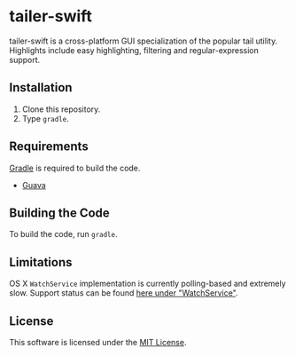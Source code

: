 tailer-swift
============

tailer-swift is a cross-platform GUI specialization of the popular tail
utility. Highlights include easy highlighting, filtering and
regular-expression support.

Installation
------------

1. Clone this repository.
2. Type `gradle`.

Requirements
------------

[Gradle](http://gradle.org) is required to build the code.

  * [Guava](https://code.google.com/p/guava-libraries/)

Building the Code
-----------------

To build the code, run `gradle`.

Limitations
-----------

OS X `WatchService` implementation is currently polling-based and extremely
slow. Support status can be found [here under "WatchService"](https://wikis.oracle.com/display/OpenJDK/Mac+OS+X+Port+Project+Status).

License
-------

This software is licensed under the [MIT License](http://en.wikipedia.org/wiki/MIT_License).
